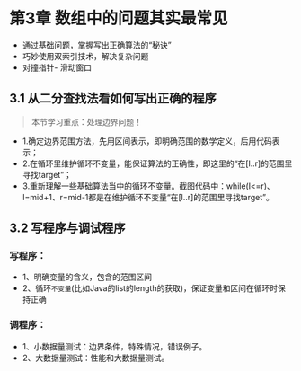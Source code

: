 # 第3章 数组中的问题其实最常见

+ 通过基础问题，掌握写出正确算法的“秘诀”
+ 巧妙使用双索引技术，解决复杂问题
+ 对撞指针- 滑动窗口

## 3.1 从二分查找法看如何写出正确的程序

> 本节学习重点：处理边界问题！

+ 1.确定边界范围方法，先用区间表示，即明确范围的数学定义，后用代码表示；
+ 2.在循环里维护循环不变量，能保证算法的正确性，即这里的“在[l..r]的范围里寻找target”；
+ 3.重新理解一些基础算法当中的循环不变量。截图代码中：while(l<=r)、l=mid+1、r=mid-1都是在维护循环不变量“在[l..r]的范围里寻找target”。

## 3.2 写程序与调试程序

### 写程序：

+ 1、明确变量的含义，包含的范围区间
+ 2、循环`不变量`(比如Java的list的length的获取)，保证变量和区间在循环时保持正确

### 调程序：

+ 1、小数据量测试：边界条件，特殊情况，错误例子。
+ 2、大数据量测试：性能和大数据量测试。
